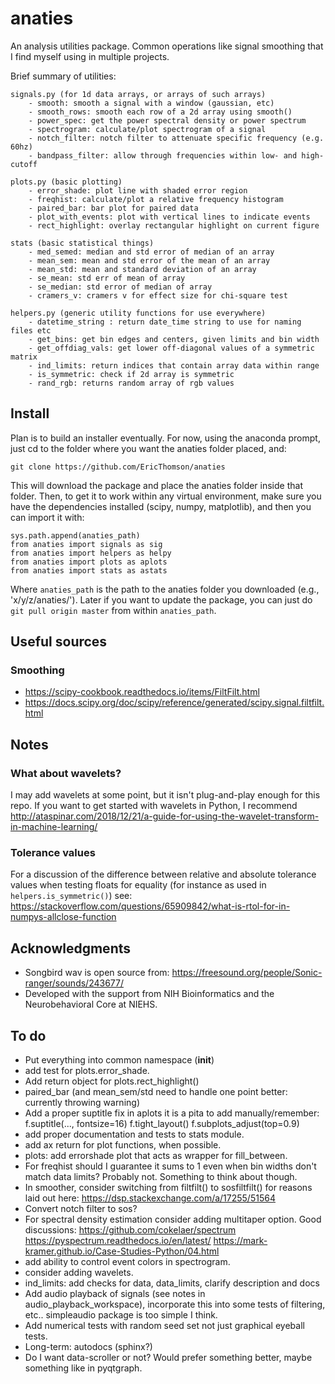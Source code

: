 # anaties
An analysis utilities package. Common operations like signal smoothing that I find myself using in multiple projects.

Brief summary of utilities:  

    signals.py (for 1d data arrays, or arrays of such arrays)
        - smooth: smooth a signal with a window (gaussian, etc)
        - smooth_rows: smooth each row of a 2d array using smooth()
        - power_spec: get the power spectral density or power spectrum
        - spectrogram: calculate/plot spectrogram of a signal
        - notch_filter: notch filter to attenuate specific frequency (e.g. 60hz)
        - bandpass_filter: allow through frequencies within low- and high-cutoff

    plots.py (basic plotting)
        - error_shade: plot line with shaded error region
        - freqhist: calculate/plot a relative frequency histogram
        - paired_bar: bar plot for paired data
        - plot_with_events: plot with vertical lines to indicate events
        - rect_highlight: overlay rectangular highlight on current figure

    stats (basic statistical things)
        - med_semed: median and std error of median of an array
        - mean_sem: mean and std error of the mean of an array
        - mean_std: mean and standard deviation of an array
        - se_mean: std err of mean of array
        - se_median: std error of median of array
        - cramers_v: cramers v for effect size for chi-square test

    helpers.py (generic utility functions for use everywhere)
        - datetime_string : return date_time string to use for naming files etc
        - get_bins: get bin edges and centers, given limits and bin width
        - get_offdiag_vals: get lower off-diagonal values of a symmetric matrix
        - ind_limits: return indices that contain array data within range
        - is_symmetric: check if 2d array is symmetric
        - rand_rgb: returns random array of rgb values

## Install
Plan is to build an installer eventually. For now, using the anaconda prompt, just cd to the folder where you want the anaties folder placed, and:

    git clone https://github.com/EricThomson/anaties

This will download the package and place the anaties folder inside that folder. Then, to get it to work within any virtual environment, make sure you have the dependencies installed (scipy, numpy, matplotlib), and then you can import it with:

    sys.path.append(anaties_path)
    from anaties import signals as sig
    from anaties import helpers as helpy
    from anaties import plots as aplots
    from anaties import stats as astats

Where `anaties_path` is the path to the anaties folder you downloaded (e.g., 'x/y/z/anaties/'). Later if you want to update the package, you can just do `git pull origin master` from within `anaties_path`.


## Useful sources
### Smoothing
- https://scipy-cookbook.readthedocs.io/items/FiltFilt.html
- https://docs.scipy.org/doc/scipy/reference/generated/scipy.signal.filtfilt.html

## Notes
### What about wavelets?
I may add wavelets at some point, but it isn't plug-and-play enough for this repo. If you want to get started with wavelets in Python, I recommend http://ataspinar.com/2018/12/21/a-guide-for-using-the-wavelet-transform-in-machine-learning/

### Tolerance values
For a discussion of the difference between relative and absolute tolerance values when testing floats for equality (for instance as used in `helpers.is_symmetric()`) see:
 https://stackoverflow.com/questions/65909842/what-is-rtol-for-in-numpys-allclose-function

## Acknowledgments
- Songbird wav is open source from: https://freesound.org/people/Sonic-ranger/sounds/243677/
- Developed with the support from NIH Bioinformatics and the Neurobehavioral Core at NIEHS.

## To do
- Put everything into common namespace (__init__)
- add test for plots.error_shade. 
- Add return object for plots.rect_highlight()
- paired_bar (and mean_sem/std need to handle one point better: currently throwing warning)
- Add a proper suptitle fix in aplots it is a pita to add manually/remember:
      f.suptitle(..., fontsize=16)
      f.tight_layout()
      f.subplots_adjust(top=0.9)
- add proper documentation and tests to stats module.
- add ax return for plot functions, when possible.
- plots: add errorshade plot that acts as wrapper for fill_between.
- For freqhist should I guarantee it sums to 1 even when bin widths don't match data limits? Probably not. Something to think about though.
- In smoother, consider switching from filtfilt() to sosfiltfilt() for reasons laid out here: https://dsp.stackexchange.com/a/17255/51564
- Convert notch filter to sos?
- For spectral density estimation consider adding multitaper option. Good discussions:
https://github.com/cokelaer/spectrum
https://pyspectrum.readthedocs.io/en/latest/
https://mark-kramer.github.io/Case-Studies-Python/04.html
- add ability to control event colors in spectrogram.
- consider adding wavelets.
- ind_limits: add checks for data, data_limits, clarify description and docs
- Add audio playback of signals (see notes in audio_playback_workspace), incorporate this into some tests of filtering, etc.. simpleaudio package is too simple I think.
- Add numerical tests with random seed set not just graphical eyeball tests.
- Long-term: autodocs (sphinx?)
- Do I want data-scroller or not? Would prefer something better, maybe something like in pyqtgraph.

